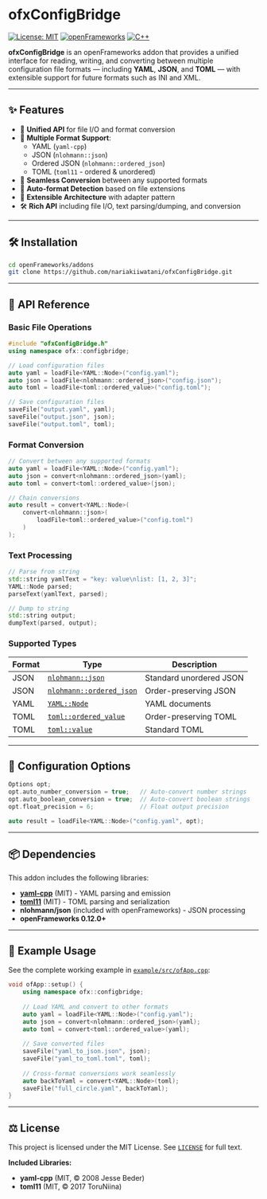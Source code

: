# ofxConfigBridge

[![License: MIT](https://img.shields.io/badge/License-MIT-yellow.svg)](LICENSE)
[![openFrameworks](https://img.shields.io/badge/openFrameworks-0.12.0+-brightgreen.svg)](https://openframeworks.cc/)
[![C++](https://img.shields.io/badge/C%2B%2B-17-blue.svg)](https://isocpp.org/)

**ofxConfigBridge** is an openFrameworks addon that provides a unified interface for
reading, writing, and converting between multiple configuration file formats —
including **YAML**, **JSON**, and **TOML** — with extensible support for
future formats such as INI and XML.

---

## ✨ Features

- 🧩 **Unified API** for file I/O and format conversion
- 📄 **Multiple Format Support**:
  - YAML (`yaml-cpp`)
  - JSON (`nlohmann::json`)
  - Ordered JSON (`nlohmann::ordered_json`)
  - TOML (`toml11` - ordered & unordered)
- 🔄 **Seamless Conversion** between any supported formats
- 📂 **Auto-format Detection** based on file extensions
- 🧱 **Extensible Architecture** with adapter pattern
- 🛠️ **Rich API** including file I/O, text parsing/dumping, and conversion

---

## 🛠️ Installation

```bash
cd openFrameworks/addons
git clone https://github.com/nariakiiwatani/ofxConfigBridge.git
```

---

## 📖 API Reference

### Basic File Operations

```cpp
#include "ofxConfigBridge.h"
using namespace ofx::configbridge;

// Load configuration files
auto yaml = loadFile<YAML::Node>("config.yaml");
auto json = loadFile<nlohmann::ordered_json>("config.json");
auto toml = loadFile<toml::ordered_value>("config.toml");

// Save configuration files
saveFile("output.yaml", yaml);
saveFile("output.json", json);
saveFile("output.toml", toml);
```

### Format Conversion

```cpp
// Convert between any supported formats
auto yaml = loadFile<YAML::Node>("config.yaml");
auto json = convert<nlohmann::ordered_json>(yaml);
auto toml = convert<toml::ordered_value>(json);

// Chain conversions
auto result = convert<YAML::Node>(
    convert<nlohmann::json>(
        loadFile<toml::ordered_value>("config.toml")
    )
);
```

### Text Processing

```cpp
// Parse from string
std::string yamlText = "key: value\nlist: [1, 2, 3]";
YAML::Node parsed;
parseText(yamlText, parsed);

// Dump to string
std::string output;
dumpText(parsed, output);
```

### Supported Types

| Format | Type | Description |
|--------|------|-------------|
| JSON | [`nlohmann::json`](src/ofxConfigBridgeAdapterJson.hpp:14) | Standard unordered JSON |
| JSON | [`nlohmann::ordered_json`](src/ofxConfigBridgeAdapterJson.hpp:15) | Order-preserving JSON |
| YAML | [`YAML::Node`](src/ofxConfigBridgeAdapterYamlCpp.hpp:9) | YAML documents |
| TOML | [`toml::ordered_value`](src/ofxConfigBridgeAdapterToml.hpp:11) | Order-preserving TOML |
| TOML | [`toml::value`](src/ofxConfigBridgeAdapterToml.hpp:13) | Standard TOML |

---

## 🔧 Configuration Options

```cpp
Options opt;
opt.auto_number_conversion = true;   // Auto-convert number strings
opt.auto_boolean_conversion = true;  // Auto-convert boolean strings
opt.float_precision = 6;             // Float output precision

auto result = loadFile<YAML::Node>("config.yaml", opt);
```

---

## 📦 Dependencies

This addon includes the following libraries:

- **[yaml-cpp](libs/yaml-cpp/)** (MIT) - YAML parsing and emission
- **[toml11](libs/toml11/)** (MIT) - TOML parsing and serialization
- **nlohmann/json** (included with openFrameworks) - JSON processing
- **openFrameworks 0.12.0+**

---

## 🎯 Example Usage

See the complete working example in [`example/src/ofApp.cpp`](example/src/ofApp.cpp):

```cpp
void ofApp::setup() {
    using namespace ofx::configbridge;
    
    // Load YAML and convert to other formats
    auto yaml = loadFile<YAML::Node>("config.yaml");
    auto json = convert<nlohmann::ordered_json>(yaml);
    auto toml = convert<toml::ordered_value>(yaml);
    
    // Save converted files
    saveFile("yaml_to_json.json", json);
    saveFile("yaml_to_toml.toml", toml);
    
    // Cross-format conversions work seamlessly
    auto backToYaml = convert<YAML::Node>(toml);
    saveFile("full_circle.yaml", backToYaml);
}
```

---

## ⚖️ License

This project is licensed under the MIT License.
See [`LICENSE`](LICENSE) for full text.

**Included Libraries:**
- **yaml-cpp** (MIT, © 2008 Jesse Beder)
- **toml11** (MIT, © 2017 ToruNiina)
